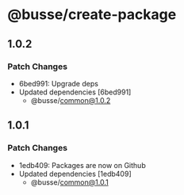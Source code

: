 # @busse/create-package

## 1.0.2

### Patch Changes

- 6bed991: Upgrade deps
- Updated dependencies [6bed991]
  - @busse/common@1.0.2

## 1.0.1

### Patch Changes

- 1edb409: Packages are now on Github
- Updated dependencies [1edb409]
  - @busse/common@1.0.1
